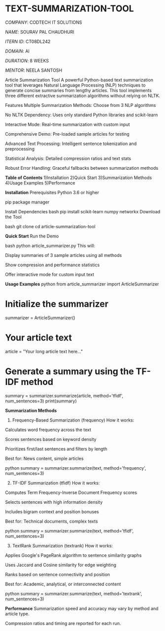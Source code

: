 # TEXT-SUMMARIZATION-TOOL

*COMPANY*: CODTECH IT SOLUTIONS

*NAME*: SOURAV PAL CHAUDHURI

*ITERN ID*: CT08DL242

*DOMAIN*: AI

*DURATION*: 8 WEEKS

*MENTOR*: NEELA SANTOSH


Article Summarization Tool
A powerful Python-based text summarization tool that leverages Natural Language Processing (NLP) techniques to generate concise summaries from lengthy articles. This tool implements three different extractive summarization algorithms without relying on NLTK.

Features
 Multiple Summarization Methods: Choose from 3 NLP algorithms

 No NLTK Dependency: Uses only standard Python libraries and scikit-learn

 Interactive Mode: Real-time summarization with custom input

 Comprehensive Demo: Pre-loaded sample articles for testing

 Advanced Text Processing: Intelligent sentence tokenization and preprocessing

 Statistical Analysis: Detailed compression ratios and text stats

 Robust Error Handling: Graceful fallbacks between summarization methods

**Table of Contents**
1)Installation
2)Quick Start
3)Summarization Methods
4)Usage Examples
5)Performance

**Installation**
Prerequisites
Python 3.6 or higher

pip package manager

Install Dependencies
bash
pip install scikit-learn numpy networkx
Download the Tool

bash
git clone <repository-url>
cd article-summarization-tool

**Quick Start**
Run the Demo

bash
python article_summarizer.py
This will:

Display summaries of 3 sample articles using all methods

Show compression and performance statistics

Offer interactive mode for custom input text

**Usage Examples**
python
from article_summarizer import ArticleSummarizer

# Initialize the summarizer
summarizer = ArticleSummarizer()

# Your article text
article = "Your long article text here..."

# Generate a summary using the TF-IDF method
summary = summarizer.summarize(article, method='tfidf', num_sentences=3)
print(summary)

**Summarization Methods**
 
1. Frequency-Based Summarization (frequency)
How it works:

Calculates word frequency across the text

Scores sentences based on keyword density

Prioritizes first/last sentences and filters by length

Best for: News content, simple articles

python
summary = summarizer.summarize(text, method='frequency', num_sentences=3)

2. TF-IDF Summarization (tfidf)
How it works:

Computes Term Frequency-Inverse Document Frequency scores

Selects sentences with high information density

Includes bigram context and position bonuses

Best for: Technical documents, complex texts

python
summary = summarizer.summarize(text, method='tfidf', num_sentences=3)

3. TextRank Summarization (textrank)
How it works:

Applies Google's PageRank algorithm to sentence similarity graphs

Uses Jaccard and Cosine similarity for edge weighting

Ranks based on sentence connectivity and position

Best for: Academic, analytical, or interconnected content

python
summary = summarizer.summarize(text, method='textrank', num_sentences=3)

**Performance**
Summarization speed and accuracy may vary by method and article type.

Compression ratios and timing are reported for each run.
